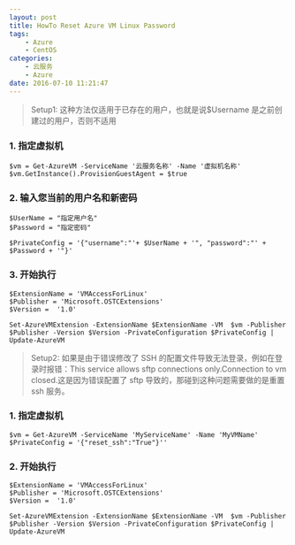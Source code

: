 ```yaml
---
layout: post
title: HowTo Reset Azure VM Linux Password
tags: 
    - Azure
    - CentOS
categories: 
    - 云服务
    - Azure
date: 2016-07-10 11:21:47
---
```



> Setup1: 这种方法仅适用于已存在的用户，也就是说$Username 是之前创建过的用户，否则不适用

### 1. 指定虚拟机

```
$vm = Get-AzureVM -ServiceName '云服务名称' -Name '虚拟机名称'
$vm.GetInstance().ProvisionGuestAgent = $true
```

### 2. 输入您当前的用户名和新密码

```
$UserName = "指定用户名"
$Password = "指定密码"

$PrivateConfig = '{"username":"'+ $UserName + '", "password":"' +  $Password + '"}'
```

### 3. 开始执行

```
$ExtensionName = 'VMAccessForLinux'
$Publisher = 'Microsoft.OSTCExtensions'
$Version =  '1.0'

Set-AzureVMExtension -ExtensionName $ExtensionName -VM  $vm -Publisher $Publisher -Version $Version -PrivateConfiguration $PrivateConfig | Update-AzureVM

```

> Setup2: 如果是由于错误修改了 SSH 的配置文件导致无法登录，例如在登录时报错：This service allows sftp connections only.Connection to vm closed.这是因为错误配置了 sftp 导致的，那碰到这种问题需要做的是重置 ssh 服务。

### 1. 指定虚拟机

```
$vm = Get-AzureVM -ServiceName 'MyServiceName' -Name 'MyVMName'
$PrivateConfig = '{"reset_ssh":"True"}''
```

### 2. 开始执行

```
$ExtensionName = 'VMAccessForLinux'
$Publisher = 'Microsoft.OSTCExtensions'
$Version =  '1.0'

Set-AzureVMExtension -ExtensionName $ExtensionName -VM  $vm -Publisher $Publisher -Version $Version -PrivateConfiguration $PrivateConfig | Update-AzureVM
```
